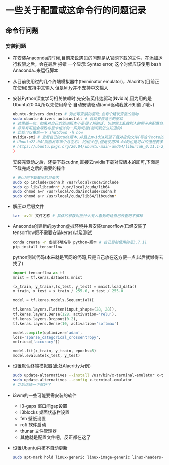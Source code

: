 # 一些关于配置或这命令行的问题记录

## 命令行问题

### 安装问题

- 在安装Anaconda的时候,目前来说遇见的问题是从官网下载的文件，在添加运行权限之后，会在最后
  报错 一个显示 Syntax error, 这个时候应该使用 bash Anaconda..来运行脚本

- 从目前使用过的几个终端模拟器中(terminator emulator)，Alacritty(目前正在使用)支持中文输入
  但是kitty并不支持中文输入

- 安装Python深度学习相关依赖时,先安装英伟达驱动(Nvidia),因为用的是Ubuntu20.04,所以先使用命令
    自动安装驱动(amd驱动我就不知道了哦~)
  
  ```bash
  ubuntu-drivers devices # 列出可安装的驱动,会有个建议安装的驱动
  sudo ubuntu-drivers autoinstall # 自动安装适合的驱动
  # 这里插一句，如果对自己的驱动版本不是很了解的话，切勿网上乱搜别人的例子来配置自己的驱动
  # 非常有可能会导致与显卡相关的一系列问题(别问我怎么知道的)
  # 此处可以重启一下 shutdown -h now
  nvidia-smi # 查看自己的cuda版本,并且去nvidia观望下载对应的文件(写这个note的时候官方还没有
  # Ubuntu22.04(刚刚发布半个月左右) 的相关包,但是使用20.04的也是可以的但是要多下载一个库文件
  # https://ubuntu.pkgs.org/20.04/ubuntu-main-amd64/liburcu6_0.11.1-2_amd64.deb.html
  )
  ```
  
  安装完驱动之后，还要下载cudnn,直接去nvidia下载对应版本的即可,下面是下载完成之后的需要的操作
  
  ```bash
  # 先cd到下载解压的目录内
  sudo cp include/cudnn.h /usr/local/cuda/include
  sudo cp lib/libcudnn* /usr/local/cuda/lib64
  sudo chmod a+r /usr/local/cuda/include/cudnn.h
  sudo chmod a+r /usr/local/cuda/lib64/libcudnn*
  ```

- 解压xz后缀文件
  
  ```bash
  tar -xvJf 文件名称 # 具体的参数对应什么有人看到的话自己去查吧不解释
  ```

- Anaconda创建新的python虚拟环境并且安装tensorflow(已经安装了tensorflow既不需要安装keras)以及测试
  
  ```bash
  conda create -n 虚拟环境名称 python=版本 # 自己目前使用的是3.7.11
  pip install tensorflow
  ```
  
    python测试代码(本来就是官网的代码,只是自己放在这方便一点,以后就懒得去找了)
  
  ```python
  import tensorflow as tf
  mnist = tf.keras.datasets.mnist
  
  (x_train, y_train),(x_test, y_test) = mnist.load_data()
  x_train, x_test = x_train / 255.0, x_test / 255.0
  
  model = tf.keras.models.Sequential([
  
  tf.keras.layers.Flatten(input_shape=(28, 28)),
  tf.keras.layers.Dense(128, activation='relu'),
  tf.keras.layers.Dropout(0.2),
  tf.keras.layers.Dense(10, activation='softmax')
  
  model.compile(optimizer='adam',
  loss='sparse_categorical_crossentropy',
  metrics=['accuracy'])
  
  model.fit(x_train, y_train, epochs=5)
  model.evaluate(x_test, y_test)
  ```

- 设置默认终端模拟器(此处Alacritty为例)
  
  ```bash
  sudo update-alternatives --install /usr/bin/x-terminal-emulator x-terminal-emulator `which alacrittyh` 50
  sudo update-alternatives --config x-terminal-emulator
  # 之后选择一下就好了
  ```

- i3wm的一些可能要需安装的软件
  
  - i3-gaps 窗口间gap设置
  - i3blocks 桌面状态栏设置
  - feh 壁纸设置
  - rofi 软件启动
  - thunar 文件管理器
  - 其他就是配置文件吧，反正都在这了

- 设置Ubuntu内核不自动更新
  
  ```bash
  sudo apt-mark hold linux-generic linux-image-generic linux-headers-generic
  ```
